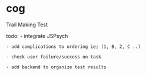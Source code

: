 # cog
Trail Making Test

todo:
    - integrate JSPsych

    - add complications to ordering ie; (1, B, 2, C ..)

    - check user failure/success on task

    - add backend to organize test results

